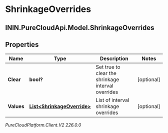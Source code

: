 # ShrinkageOverrides

## ININ.PureCloudApi.Model.ShrinkageOverrides

## Properties

|Name | Type | Description | Notes|
|------------ | ------------- | ------------- | -------------|
| **Clear** | **bool?** | Set true to clear the shrinkage interval overrides | [optional] |
| **Values** | [**List&lt;ShrinkageOverride&gt;**](ShrinkageOverride) | List of interval shrinkage overrides | [optional] |



_PureCloudPlatform.Client.V2 226.0.0_
